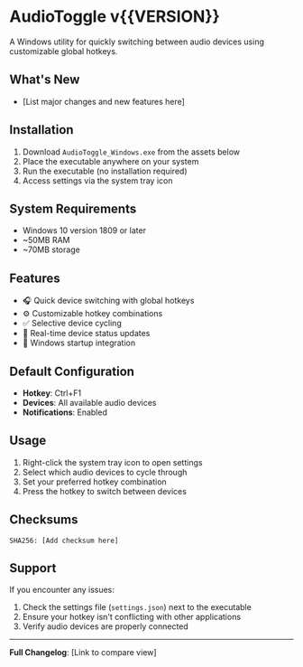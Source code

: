 # AudioToggle v{{VERSION}}

A Windows utility for quickly switching between audio devices using customizable global hotkeys.

## What's New

- [List major changes and new features here]

## Installation

1. Download `AudioToggle_Windows.exe` from the assets below
2. Place the executable anywhere on your system
3. Run the executable (no installation required)
4. Access settings via the system tray icon

## System Requirements

- Windows 10 version 1809 or later
- ~50MB RAM
- ~70MB storage

## Features

- 🎧 Quick device switching with global hotkeys
- ⚙️ Customizable hotkey combinations
- ✅ Selective device cycling
- 🔄 Real-time device status updates
- 🚀 Windows startup integration

## Default Configuration

- **Hotkey**: Ctrl+F1
- **Devices**: All available audio devices
- **Notifications**: Enabled

## Usage

1. Right-click the system tray icon to open settings
2. Select which audio devices to cycle through
3. Set your preferred hotkey combination
4. Press the hotkey to switch between devices

## Checksums

```
SHA256: [Add checksum here]
```

## Support

If you encounter any issues:
1. Check the settings file (`settings.json`) next to the executable
2. Ensure your hotkey isn't conflicting with other applications
3. Verify audio devices are properly connected

---

**Full Changelog**: [Link to compare view]
